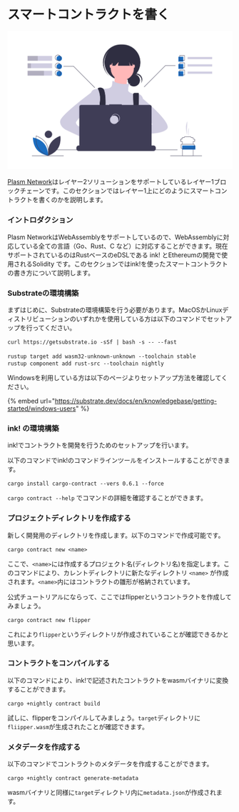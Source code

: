 # スマートコントラクトを書く

![](../.gitbook/assets/undraw_dev_focus_b9xo-1-.png)

[Plasm Network](https://www.plasmnet.io/)はレイヤー2ソリューションをサポートしているレイヤー1ブロックチェーンです。このセクションではレイヤー1上にどのようにスマートコントラクトを書くのかを説明します。

### イントロダクション

Plasm NetworkはWebAssemblyをサポートしているので、WebAssemblyに対応している全ての言語（Go、Rust、C など）に対応することができます。現在サポートされているのはRustベースのeDSLである ink! とEthereumの開発で使用されるSolidity です。このセクションではink!を使ったスマートコントラクトの書き方について説明します。

### Substrateの環境構築

まずはじめに、Substrateの環境構築を行う必要があります。MacOSかLinuxディストリビューションのいずれかを使用している方は以下のコマンドでセットアップを行ってください。

```text
curl https://getsubstrate.io -sSf | bash -s -- --fast

rustup target add wasm32-unknown-unknown --toolchain stable
rustup component add rust-src --toolchain nightly
```

Windowsを利用している方は以下のページよりセットアップ方法を確認してください。

{% embed url="https://substrate.dev/docs/en/knowledgebase/getting-started/windows-users" %}

### ink! の環境構築

ink!でコントラクトを開発を行うためのセットアップを行います。

以下のコマンドでink!のコマンドラインツールをインストールすることができます。

```text
cargo install cargo-contract --vers 0.6.1 --force
```

`cargo contract --help` でコマンドの詳細を確認することができます。

### プロジェクトディレクトリを作成する

新しく開発用のディレクトリを作成します。以下のコマンドで作成可能です。

```text
cargo contract new <name>
```

 ここで、`<name>`には作成するプロジェクト名\(ディレクトリ名\)を指定します。このコマンドにより、カレントディレクトリに新たなディレクトリ `<name>` が作成されます。`<name>`内にはコントラクトの雛形が格納されています。

公式チュートリアルにならって、ここではflipperというコントラクトを作成してみましょう。

```text
cargo contract new flipper
```

これにより`flipper`というディレクトリが作成されていることが確認できるかと思います。

### コントラクトをコンパイルする

以下のコマンドにより、ink!で記述されたコントラクトをwasmバイナリに変換することができます。

```text
cargo +nightly contract build
```

試しに、flipperをコンパイルしてみましょう。`target`ディレクトリに`fliipper.wasm`が生成されたことが確認できます。

### メタデータを作成する

以下のコマンドでコントラクトのメタデータを作成することができます。

```text
cargo +nightly contract generate-metadata
```

wasmバイナリと同様に`target`ディレクトリ内に`metadata.json`が作成されます。

